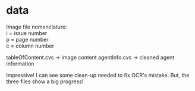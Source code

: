 # data

Image file nomenclature: <br/>
i = issue number <br/>
p = page number <br/>
c = column number <br/>

tableOfContent.cvs -> image content
agentInfo.cvs -> cleaned agent information

Impressive! I can see some clean-up needed to fix OCR's mistake. But, the three files show a big progress!
